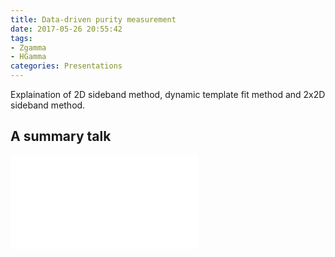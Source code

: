 ```yaml
---
title: Data-driven purity measurement
date: 2017-05-26 20:55:42
tags: 
- Zgamma
- HGamma
categories: Presentations
---
```


Explaination of 2D sideband method, dynamic template fit method and 2x2D sideband method.

<!--more-->
## A summary talk

<div class="selfadapting-pdf">
<iframe src="../../../../../shhan/images/purity170526.pdf" border="0" frameborder="no" framespacing="0" allowfullscreen="true"></iframe>
</div>
